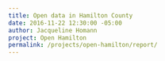 ```yaml
---
title: Open data in Hamilton County
date: 2016-11-22 12:30:00 -05:00
author: Jacqueline Homann
project: Open Hamilton
permalink: /projects/open-hamilton/report/
---
```


